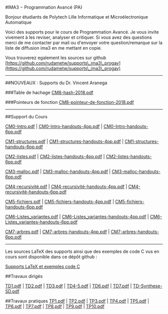 #IMA3 − Programmation Avancé (PA)

Bonjour étudiants de Polytech Lille Informatique et Microélectronique Automatique

Voici des supports pour le cours de Programmation Avancé. Je vous invite vivement à les reviser, analyser et critiquer. Si vous avez des questions merci de me contacter par mail ou d'envoyer votre question/remarque sur la liste de diffusion ima3 en me mettant en copie.

Vous trouverez egalement les sources sur github
[https://github.com/rudametw/supports\_ima3\_progav](https://github.com/rudametw/supports\_ima3\_progav)

---

##NOUVEAUX : Supports du Dr. Vincent Aranega

###Table de hachage
[CM8-hash-2018.pdf](ima3/CM8-hash-2018.pdf)

###Pointeurs de fonction
[CM8-pointeur-de-fonction-2018.pdf](ima3/CM8-pointeur-de-fonction-2018.pdf)

---

##Support du Cours

<!--[0 Introduction.pdf](ima3/CM0-Intro.pdf) |-->
<!--[0 Introduction handouts 4pp.pdf](ima3/CM0-Intro-handouts-4pp.pdf) |-->
<!--[0 Introduction handouts 6pp.pdf](ima3/CM0-Intro-handouts-6pp.pdf)-->

<!--[CM1-structures.pdf]				(ima3/CM1-structures.pdf) |-->
<!--[CM1-structures-handouts-4pp.pdf]	(ima3/CM1-structures-handouts-4pp.pdf) |-->
<!--[CM1-structures-handouts-6pp.pdf]	(ima3/CM1-structures-handouts-6pp.pdf)-->


[CM0-Intro.pdf](ima3/CM0-Intro.pdf) | 
[CM0-Intro-handouts-4pp.pdf](ima3/CM0-Intro-handouts-4pp.pdf) | 
[CM0-Intro-handouts-6pp.pdf](ima3/CM0-Intro-handouts-6pp.pdf)  

[CM1-structures.pdf](ima3/CM1-structures.pdf) | 
[CM1-structures-handouts-4pp.pdf](ima3/CM1-structures-handouts-4pp.pdf) | 
[CM1-structures-handouts-6pp.pdf](ima3/CM1-structures-handouts-6pp.pdf)  

[CM2-listes.pdf](ima3/CM2-listes.pdf) | 
[CM2-listes-handouts-4pp.pdf](ima3/CM2-listes-handouts-4pp.pdf) | 
[CM2-listes-handouts-6pp.pdf](ima3/CM2-listes-handouts-6pp.pdf)  

[CM3-malloc.pdf](ima3/CM3-malloc.pdf) | 
[CM3-malloc-handouts-4pp.pdf](ima3/CM3-malloc-handouts-4pp.pdf) | 
[CM3-malloc-handouts-6pp.pdf](ima3/CM3-malloc-handouts-6pp.pdf)  

[CM4-recursivité.pdf](ima3/CM4-recursivité.pdf) | 
[CM4-recursivité-handouts-4pp.pdf](ima3/CM4-recursivité-handouts-4pp.pdf) | 
[CM4-recursivité-handouts-6pp.pdf](ima3/CM4-recursivité-handouts-6pp.pdf)  

[CM5-fichiers.pdf](ima3/CM5-fichiers.pdf) | 
[CM5-fichiers-handouts-4pp.pdf](ima3/CM5-fichiers-handouts-4pp.pdf) | 
[CM5-fichiers-handouts-6pp.pdf](ima3/CM5-fichiers-handouts-6pp.pdf)  

[CM6-Listes_variantes.pdf](ima3/CM6-Listes_variantes.pdf) | 
[CM6-Listes_variantes-handouts-4pp.pdf](ima3/CM6-Listes_variantes-handouts-4pp.pdf) | 
[CM6-Listes_variantes-handouts-6pp.pdf](ima3/CM6-Listes_variantes-handouts-6pp.pdf)  

[CM7-arbres.pdf](ima3/CM7-arbres.pdf) | 
[CM7-arbres-handouts-4pp.pdf](ima3/CM7-arbres-handouts-4pp.pdf) | 
[CM7-arbres-handouts-6pp.pdf](ima3/CM7-arbres-handouts-6pp.pdf)  

---

Les sources LaTeX des supports ainsi que des exemples de code C vus en cours sont disponible dans ce dépôt github :

[Supports LaTeX et exemples code C](https://github.com/rudametw/supports_ima3_progav)

##Travaux dirigés
<!--[TD-Synthese-SD.pdf](ima3/TD-Synthese-SD.pdf) | -->
[TD1.pdf](ima3/TD1.pdf) | 
[TD2.pdf](ima3/TD2.pdf) | 
[TD3.pdf](ima3/TD3.pdf) | 
[TD4-5.pdf](ima3/TD4-5.pdf) | 
[TD6.pdf](ima3/TD6.pdf) | 
[TD7.pdf](ima3/TD7.pdf) | 
[TD-Synthese-SD.pdf](ima3/TD-Synthese-SD.pdf)  


##Travaux pratiques
[TP1.pdf](ima3/TP1.pdf) | 
[TP2.pdf](ima3/TP2.pdf) | 
[TP3.pdf](ima3/TP3.pdf) | 
[TP4.pdf](ima3/TP4.pdf) | 
[TP5.pdf](ima3/TP5.pdf) | 
[TP6.pdf](ima3/TP6.pdf) | 
[TP7.pdf](ima3/TP7.pdf) | 
[TP8.pdf](ima3/TP8.pdf) | 
[TP9.pdf](ima3/TP9.pdf) | 
[TP10.pdf](ima3/TP10.pdf)  

<!--[TP8.pdf](ima3/TP8.pdf)  -->

<!--####TP1 Tableur et cohérence de données-->
<!--[Sujet de TP1](gbiaal4sgbd/td_tp/TP1-tableur.pdf)-->

<!--[Fichier Calc/Excel avec les données](gbiaal4sgbd/td_tp/TP1-tableur.ods)-->

<!--####TP2 Modélisation en UML-->
<!--[Sujet de TP2](gbiaal4sgbd/td_tp/TP2-modelisation.pdf)-->
